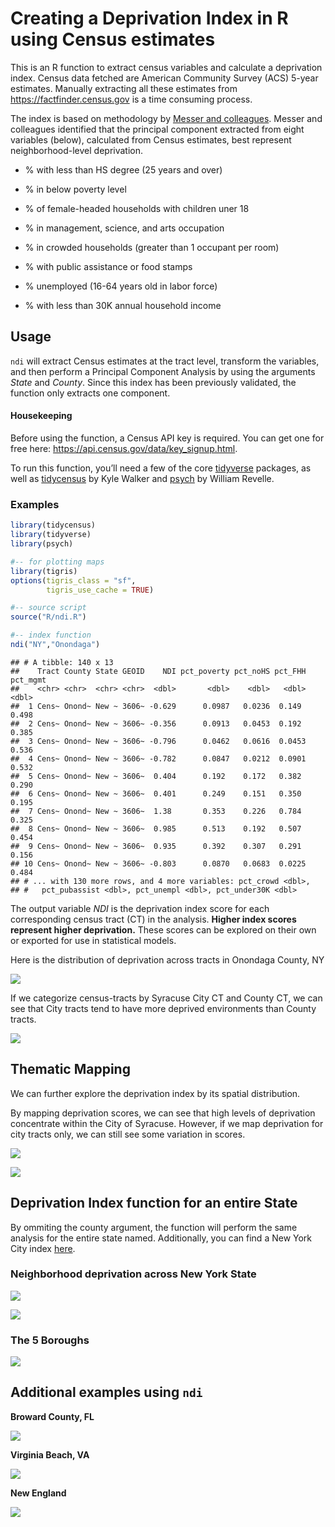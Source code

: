 
# Creating a Deprivation Index in R using Census estimates

This is an R function to extract census variables and calculate a
deprivation index. Census data fetched are American Community Survey
(ACS) 5-year estimates. Manually extracting all these estimates from
<https://factfinder.census.gov> is a time consuming process.

The index is based on methodology by [Messer and
colleagues](https://www.ncbi.nlm.nih.gov/pubmed/17031568). Messer and
colleagues identified that the principal component extracted from eight
variables (below), calculated from Census estimates, best represent
neighborhood-level deprivation.

  - % with less than HS degree (25 years and over)

  - % in below poverty level

  - % of female-headed households with children uner 18

  - % in management, science, and arts occupation

  - % in crowded households (greater than 1 occupant per room)

  - % with public assistance or food stamps

  - % unemployed (16-64 years old in labor force)

  - % with less than 30K annual household income

## Usage

`ndi` will extract Census estimates at the tract level, transform the
variables, and then perform a Principal Component Analysis by using the
arguments *State* and *County*. Since this index has been previously
validated, the function only extracts one component.

#### Housekeeping

Before using the function, a Census API key is required. You can get one
for free here: <https://api.census.gov/data/key_signup.html>.

To run this function, you’ll need a few of the core
[tidyverse](https://tidyverse.tidyverse.org/articles/paper.html)
packages, as well as
[tidycensus](https://walkerke.github.io/tidycensus/) by Kyle Walker and
[psych](https://personality-project.org/r/psych/) by William Revelle.

### Examples

``` r
library(tidycensus)
library(tidyverse)
library(psych)

#-- for plotting maps 
library(tigris)
options(tigris_class = "sf", 
        tigris_use_cache = TRUE)

#-- source script
source("R/ndi.R")

#-- index function 
ndi("NY","Onondaga")
```

    ## # A tibble: 140 x 13
    ##    Tract County State GEOID    NDI pct_poverty pct_noHS pct_FHH pct_mgmt
    ##    <chr> <chr>  <chr> <chr>  <dbl>       <dbl>    <dbl>   <dbl>    <dbl>
    ##  1 Cens~ Onond~ New ~ 3606~ -0.629      0.0987   0.0236  0.149     0.498
    ##  2 Cens~ Onond~ New ~ 3606~ -0.356      0.0913   0.0453  0.192     0.385
    ##  3 Cens~ Onond~ New ~ 3606~ -0.796      0.0462   0.0616  0.0453    0.536
    ##  4 Cens~ Onond~ New ~ 3606~ -0.782      0.0847   0.0212  0.0901    0.532
    ##  5 Cens~ Onond~ New ~ 3606~  0.404      0.192    0.172   0.382     0.290
    ##  6 Cens~ Onond~ New ~ 3606~  0.401      0.249    0.151   0.350     0.195
    ##  7 Cens~ Onond~ New ~ 3606~  1.38       0.353    0.226   0.784     0.325
    ##  8 Cens~ Onond~ New ~ 3606~  0.985      0.513    0.192   0.507     0.454
    ##  9 Cens~ Onond~ New ~ 3606~  0.935      0.392    0.307   0.291     0.156
    ## 10 Cens~ Onond~ New ~ 3606~ -0.803      0.0870   0.0683  0.0225    0.484
    ## # ... with 130 more rows, and 4 more variables: pct_crowd <dbl>,
    ## #   pct_pubassist <dbl>, pct_unempl <dbl>, pct_under30K <dbl>

The output variable *NDI* is the deprivation index score for each
corresponding census tract (CT) in the analysis. **Higher index scores
represent higher deprivation.** These scores can be explored on their
own or exported for use in statistical models.

Here is the distribution of deprivation across tracts in Onondaga
County, NY

![](README_figs/README-unnamed-chunk-2-1.png)<!-- -->

If we categorize census-tracts by Syracuse City CT and County CT, we can
see that City tracts tend to have more deprived environments than County
tracts.

![](README_figs/README-unnamed-chunk-3-1.png)<!-- -->

## Thematic Mapping

We can further explore the deprivation index by its spatial
distribution.

By mapping deprivation scores, we can see that high levels of
deprivation concentrate within the City of Syracuse. However, if we map
deprivation for city tracts only, we can still see some variation in
scores.

![](README_figs/README-unnamed-chunk-4-1.png)<!-- -->

![](README_figs/README-unnamed-chunk-5-1.png)<!-- -->

## Deprivation Index function for an entire State

By ommiting the county argument, the function will perform the same
analysis for the entire state named. Additionally, you can find a New
York City index
[here](https://github.com/iecastro/deprivation-index/blob/master/NYC/nyc_ndi.R).

### Neighborhood deprivation across New York State

![](README_figs/README-unnamed-chunk-6-1.png)<!-- -->

![](README_figs/README-unnamed-chunk-7-1.png)<!-- -->

### The 5 Boroughs

![](NYC/README_files/figure-gfm/unnamed-chunk-1-1.png)<!-- -->

## Additional examples using `ndi`

**Broward County, FL**

![](README_figs/README-unnamed-chunk-9-1.png)<!-- -->

**Virginia Beach, VA**

![](README_figs/README-unnamed-chunk-10-1.png)<!-- -->

**New England**

![](README_figs/README-unnamed-chunk-11-1.png)<!-- -->
